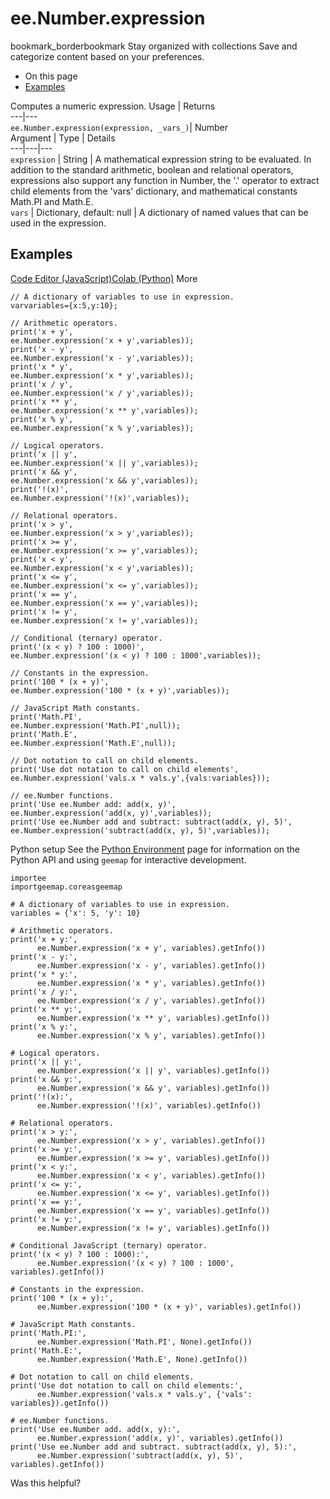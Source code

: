  
#  ee.Number.expression
bookmark_borderbookmark Stay organized with collections  Save and categorize content based on your preferences.
  * On this page
  * [Examples](https://developers.google.com/earth-engine/apidocs/ee-number-expression#examples)


Computes a numeric expression.
Usage | Returns  
---|---  
`ee.Number.expression(expression, _vars_)`|  Number  
Argument | Type | Details  
---|---|---  
`expression` | String | A mathematical expression string to be evaluated. In addition to the standard arithmetic, boolean and relational operators, expressions also support any function in Number, the '.' operator to extract child elements from the 'vars' dictionary, and mathematical constants Math.PI and Math.E.  
`vars` | Dictionary, default: null | A dictionary of named values that can be used in the expression.  
## Examples
[Code Editor (JavaScript)](https://developers.google.com/earth-engine/apidocs/ee-number-expression#code-editor-javascript-sample)[Colab (Python)](https://developers.google.com/earth-engine/apidocs/ee-number-expression#colab-python-sample) More
```
// A dictionary of variables to use in expression.
varvariables={x:5,y:10};

// Arithmetic operators.
print('x + y',
ee.Number.expression('x + y',variables));
print('x - y',
ee.Number.expression('x - y',variables));
print('x * y',
ee.Number.expression('x * y',variables));
print('x / y',
ee.Number.expression('x / y',variables));
print('x ** y',
ee.Number.expression('x ** y',variables));
print('x % y',
ee.Number.expression('x % y',variables));

// Logical operators.
print('x || y',
ee.Number.expression('x || y',variables));
print('x && y',
ee.Number.expression('x && y',variables));
print('!(x)',
ee.Number.expression('!(x)',variables));

// Relational operators.
print('x > y',
ee.Number.expression('x > y',variables));
print('x >= y',
ee.Number.expression('x >= y',variables));
print('x < y',
ee.Number.expression('x < y',variables));
print('x <= y',
ee.Number.expression('x <= y',variables));
print('x == y',
ee.Number.expression('x == y',variables));
print('x != y',
ee.Number.expression('x != y',variables));

// Conditional (ternary) operator.
print('(x < y) ? 100 : 1000)',
ee.Number.expression('(x < y) ? 100 : 1000',variables));

// Constants in the expression.
print('100 * (x + y)',
ee.Number.expression('100 * (x + y)',variables));

// JavaScript Math constants.
print('Math.PI',
ee.Number.expression('Math.PI',null));
print('Math.E',
ee.Number.expression('Math.E',null));

// Dot notation to call on child elements.
print('Use dot notation to call on child elements',
ee.Number.expression('vals.x * vals.y',{vals:variables}));

// ee.Number functions.
print('Use ee.Number add: add(x, y)',
ee.Number.expression('add(x, y)',variables));
print('Use ee.Number add and subtract: subtract(add(x, y), 5)',
ee.Number.expression('subtract(add(x, y), 5)',variables));
```
Python setup
See the [ Python Environment](https://developers.google.com/earth-engine/guides/python_install) page for information on the Python API and using `geemap` for interactive development.
```
importee
importgeemap.coreasgeemap
```
```
# A dictionary of variables to use in expression.
variables = {'x': 5, 'y': 10}

# Arithmetic operators.
print('x + y:',
      ee.Number.expression('x + y', variables).getInfo())
print('x - y:',
      ee.Number.expression('x - y', variables).getInfo())
print('x * y:',
      ee.Number.expression('x * y', variables).getInfo())
print('x / y:',
      ee.Number.expression('x / y', variables).getInfo())
print('x ** y:',
      ee.Number.expression('x ** y', variables).getInfo())
print('x % y:',
      ee.Number.expression('x % y', variables).getInfo())

# Logical operators.
print('x || y:',
      ee.Number.expression('x || y', variables).getInfo())
print('x && y:',
      ee.Number.expression('x && y', variables).getInfo())
print('!(x):',
      ee.Number.expression('!(x)', variables).getInfo())

# Relational operators.
print('x > y:',
      ee.Number.expression('x > y', variables).getInfo())
print('x >= y:',
      ee.Number.expression('x >= y', variables).getInfo())
print('x < y:',
      ee.Number.expression('x < y', variables).getInfo())
print('x <= y:',
      ee.Number.expression('x <= y', variables).getInfo())
print('x == y:',
      ee.Number.expression('x == y', variables).getInfo())
print('x != y:',
      ee.Number.expression('x != y', variables).getInfo())

# Conditional JavaScript (ternary) operator.
print('(x < y) ? 100 : 1000):',
      ee.Number.expression('(x < y) ? 100 : 1000', variables).getInfo())

# Constants in the expression.
print('100 * (x + y):',
      ee.Number.expression('100 * (x + y)', variables).getInfo())

# JavaScript Math constants.
print('Math.PI:',
      ee.Number.expression('Math.PI', None).getInfo())
print('Math.E:',
      ee.Number.expression('Math.E', None).getInfo())

# Dot notation to call on child elements.
print('Use dot notation to call on child elements:',
      ee.Number.expression('vals.x * vals.y', {'vals': variables}).getInfo())

# ee.Number functions.
print('Use ee.Number add. add(x, y):',
      ee.Number.expression('add(x, y)', variables).getInfo())
print('Use ee.Number add and subtract. subtract(add(x, y), 5):',
      ee.Number.expression('subtract(add(x, y), 5)', variables).getInfo())
```

Was this helpful?
